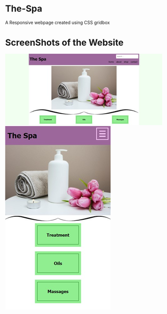 # The-Spa
A Responsive webpage created using CSS gridbox

# ScreenShots of the Website
<img src='https://github.com/LuciaWyn/The-Spa/blob/main/ScreenShot1.jpg' />

<img src='https://github.com/LuciaWyn/The-Spa/blob/main/ScreenShot2.jpg' />

